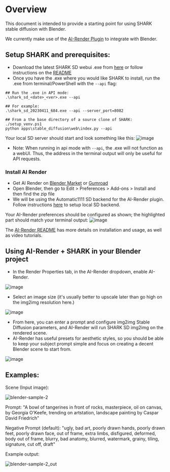 # Overview

This document is intended to provide a starting point for using SHARK stable diffusion with Blender. 

We currently make use of the [AI-Render Plugin](https://github.com/benrugg/AI-Render) to integrate with Blender.

## Setup SHARK and prerequisites:

 * Download the latest SHARK SD webui .exe from [here](https://github.com/nod-ai/SHARK/releases) or follow instructions on the [README](https://github.com/nod-ai/SHARK#readme)
 * Once you have the .exe where you would like SHARK to install, run the .exe from terminal/PowerShell with the `--api` flag:
```
## Run the .exe in API mode:
.\shark_sd_<date>_<ver>.exe --api

## For example:
.\shark_sd_20230411_684.exe --api --server_port=8082

## From a the base directory of a source clone of SHARK:
./setup_venv.ps1
python apps\stable_diffusion\web\index.py --api

```

Your local SD server should start and look something like this:
![image](https://user-images.githubusercontent.com/87458719/231369758-e2c3c45a-eccc-4fe5-a788-4a3bf1ace1d1.png)

 * Note: When running in api mode with `--api`, the .exe will not function as a webUI. Thus, the address in the terminal output will only be useful for API requests.

### Install AI Render

- Get AI Render on [Blender Market](https://blendermarket.com/products/ai-render) or [Gumroad](https://airender.gumroad.com/l/ai-render)
- Open Blender, then go to Edit > Preferences > Add-ons > Install and then find the zip file
- We will be using the Automatic1111 SD backend for the AI-Render plugin. Follow instructions [here](https://github.com/benrugg/AI-Render/wiki/Local-Installation) to setup local SD backend.

Your AI-Render preferences should be configured as shown; the highlighted part should match your terminal output:
![image](https://user-images.githubusercontent.com/87458719/231390322-59a54a09-520a-4a08-b658-6e37bd63e932.png)


The [AI-Render README](https://github.com/benrugg/AI-Render/blob/main/README.md) has more details on installation and usage, as well as video tutorials.

## Using AI-Render + SHARK in your Blender project

- In the Render Properties tab, in the AI-Render dropdown, enable AI-Render.

![image](https://user-images.githubusercontent.com/87458719/231392843-9bd51744-3ce2-464e-843a-0c4d4c96df0c.png)

- Select an image size (it's usually better to upscale later than go high on the img2img resolution here.)

![image](https://user-images.githubusercontent.com/87458719/231394288-0c4ab8c5-dc30-4dbe-8bc1-7520ded5efe8.png)

- From here, you can enter a prompt and configure img2img Stable Diffusion parameters, and AI-Render will run SHARK SD img2img on the rendered scene.
- AI-Render has useful presets for aesthetic styles, so you should be able to keep your subject prompt simple and focus on creating a decent Blender scene to start from.

![image](https://user-images.githubusercontent.com/87458719/231440729-2fe69586-41cb-4274-9ce7-f6c08def600b.png)

## Examples:
Scene (Input image):

![blender-sample-2](https://user-images.githubusercontent.com/87458719/231450408-0e680086-3e52-4962-a5c1-c703a94d1583.png)

Prompt:
"A bowl of tangerines in front of rocks, masterpiece, oil on canvas, by Georgia O'Keefe, trending on artstation, landscape painting by Caspar David Friedrich"

Negative Prompt (default):
"ugly, bad art, poorly drawn hands, poorly drawn feet, poorly drawn face, out of frame, extra limbs, disfigured, deformed, body out of frame, blurry, bad anatomy, blurred, watermark, grainy, tiling, signature, cut off, draft"

Example output:

![blender-sample-2_out](https://user-images.githubusercontent.com/87458719/231451145-a0b56897-a7d0-4add-bbed-7e8af21a65df.png)






